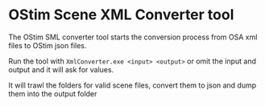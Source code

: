 # OStim Scene XML Converter tool

The OStim SML converter tool starts the conversion process from OSA xml files to OStim json files. 

Run the tool with `XmlConverter.exe <input> <output>` or omit the input and output and it will ask for values.

It will trawl the folders for valid scene files, convert them to json and dump them into the output folder
